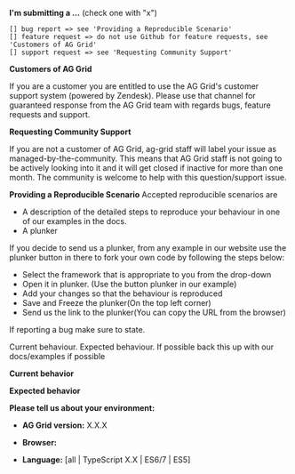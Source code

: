 <!--
IF YOU DON'T FILL OUT THE FOLLOWING INFORMATION WE MIGHT CLOSE YOUR ISSUE WITHOUT INVESTIGATING
-->

**I'm submitting a ...**  (check one with "x")
```
[] bug report => see 'Providing a Reproducible Scenario'
[] feature request => do not use Github for feature requests, see 'Customers of AG Grid'
[] support request => see 'Requesting Community Support'
```

**Customers of AG Grid**

If you are a customer you are entitled to use the AG Grid's customer support system (powered by Zendesk). Please use that channel for guaranteed response from the AG Grid team with regards bugs, feature requests and support.

**Requesting Community Support**

If you are not a customer of AG Grid, ag-grid staff will label your issue as managed-by-the-community. This means that AG Grid staff is not going to be actively looking into it and it will get closed if inactive for more than one month. The community is welcome to help with this question/support issue.

**Providing a Reproducible Scenario**
Accepted reproducible scenarios are
- A description of the detailed steps to reproduce your behaviour in one of our examples in the docs.
- A plunker

If you decide to send us a plunker, from any example in our website use the plunker button in there to fork your own code by following the steps below:

- Select the framework that is appropriate to you from the drop-down
- Open it in plunker. (Use the button plunker in our example)
- Add your changes so that the behaviour is reproduced
- Save and Freeze the plunker(On the top left corner)
- Send us the link to the plunker(You can copy the URL from the browser)

If reporting a bug make sure to state.

Current behaviour.
Expected behaviour. If possible back this up with our docs/examples if possible

**Current behavior**
<!-- Describe how the bug manifests. -->

**Expected behavior**
<!-- Describe what the behavior would be without the bug. If possible back this up with our docs/examples if possible-->

**Please tell us about your environment:**
<!-- Operating system, IDE, package manager, HTTP server, ... -->

* **AG Grid version:** X.X.X
<!-- Check whether this is still an issue in the most recent AG Grid version -->

* **Browser:**
<!-- Run `navigator.userAgent` in console of all of the browsers where this could be reproduced -->

* **Language:** [all | TypeScript X.X | ES6/7 | ES5]

